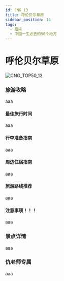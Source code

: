 ```yaml
---
id: CNG_13
title: 呼伦贝尔草原
sidebar_position: 14
tags:
  - 拾柒
  - 中国一生必去的50个地方
---
```


# 呼伦贝尔草原

![CNG\_TOP50\_13](https://github.com/AzraelQAQ/my-docusaurus-site/blob/master/img/love/CNG\_TOP50/13.png)

### 旅游攻略

aaa

#### 最佳旅行时间

aaa

#### 行李准备指南

aaa

#### 周边住宿指南

aaa

#### 旅游路线推荐

aaa

#### 注意事项！！！

aaa

### 景点详情

aaa

### 仇老师专属

aaa

